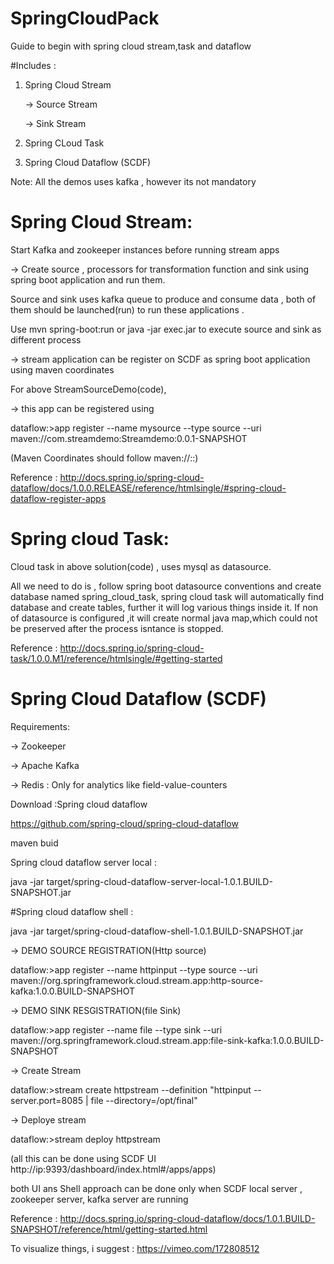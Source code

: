 # SpringCloudPack 

Guide to begin with spring cloud stream,task and dataflow

#Includes :

 1. Spring Cloud Stream
   
     -> Source Stream
   
     -> Sink Stream
     
 2. Spring CLoud Task
 
 3. Spring Cloud Dataflow (SCDF)

Note: All the demos uses kafka , however its not mandatory 

# Spring Cloud Stream:
 
 Start Kafka and zookeeper instances before running stream apps

->  Create source , processors for transformation function and sink using spring boot application and run them.

 Source and sink uses kafka queue to produce and consume data , both of them should be launched(run) to run these applications .

Use mvn spring-boot:run or java -jar exec.jar to execute source and sink as different process

->  stream application can be register on SCDF as spring boot application using maven coordinates
  
  For above StreamSourceDemo(code), 
  
  -> this app can be registered using 
  
  dataflow:>app register --name mysource --type source --uri maven://com.streamdemo:Streamdemo:0.0.1-SNAPSHOT

  (Maven Coordinates should follow  maven://<groupId>:<artifactId>:<version>)

  Reference : http://docs.spring.io/spring-cloud-dataflow/docs/1.0.0.RELEASE/reference/htmlsingle/#spring-cloud-dataflow-register-apps

# Spring cloud Task:

  Cloud task in above solution(code) , uses mysql as datasource. 
  
  All we need to do is , follow spring boot datasource conventions and create database named spring_cloud_task, spring cloud task will automatically find database and create tables, further it will log various things inside it. 
  If non of datasource is configured ,it will create normal java map,which could not be preserved after the process isntance is stopped.

  Reference : http://docs.spring.io/spring-cloud-task/1.0.0.M1/reference/htmlsingle/#getting-started

# Spring Cloud Dataflow (SCDF)

Requirements:

-> Zookeeper

-> Apache Kafka

-> Redis : Only for analytics like field-value-counters

 Download :Spring cloud dataflow  
 
 https://github.com/spring-cloud/spring-cloud-dataflow

maven buid 

Spring cloud dataflow server local :

java -jar target/spring-cloud-dataflow-server-local-1.0.1.BUILD-SNAPSHOT.jar

#Spring cloud dataflow shell :

java -jar target/spring-cloud-dataflow-shell-1.0.1.BUILD-SNAPSHOT.jar

  -> DEMO SOURCE REGISTRATION(Http source)

dataflow:>app register --name httpinput --type source --uri maven://org.springframework.cloud.stream.app:http-source-kafka:1.0.0.BUILD-SNAPSHOT

  -> DEMO SINK RESGISTRATION(file Sink)

dataflow:>app register --name file --type sink --uri maven://org.springframework.cloud.stream.app:file-sink-kafka:1.0.0.BUILD-SNAPSHOT

  -> Create Stream

dataflow:>stream create httpstream --definition "httpinput --server.port=8085 | file --directory=/opt/final"

  -> Deploye stream

dataflow:>stream deploy httpstream

(all this can be done using SCDF UI http://ip:9393/dashboard/index.html#/apps/apps) 

both UI ans Shell approach can be done only when SCDF local server , zookeeper server, kafka server are running 

 Reference : http://docs.spring.io/spring-cloud-dataflow/docs/1.0.1.BUILD-SNAPSHOT/reference/html/getting-started.html


  To visualize things, i suggest : https://vimeo.com/172808512



